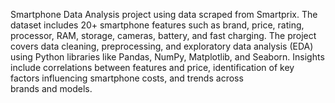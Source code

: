 Smartphone Data Analysis project using data scraped from Smartprix. The dataset includes 20+ smartphone features such as brand, price, rating, processor, RAM, storage, cameras, battery, and fast charging. The project covers data cleaning, preprocessing, and exploratory data analysis (EDA) using Python libraries like Pandas, NumPy, Matplotlib, and Seaborn. Insights include correlations between features and price, identification of key factors influencing smartphone costs, and trends across brands and models.
